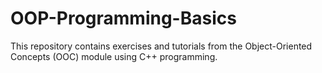 # OOP-Programming-Basics
This repository contains exercises and tutorials from the Object-Oriented Concepts (OOC) module using C++ programming.
